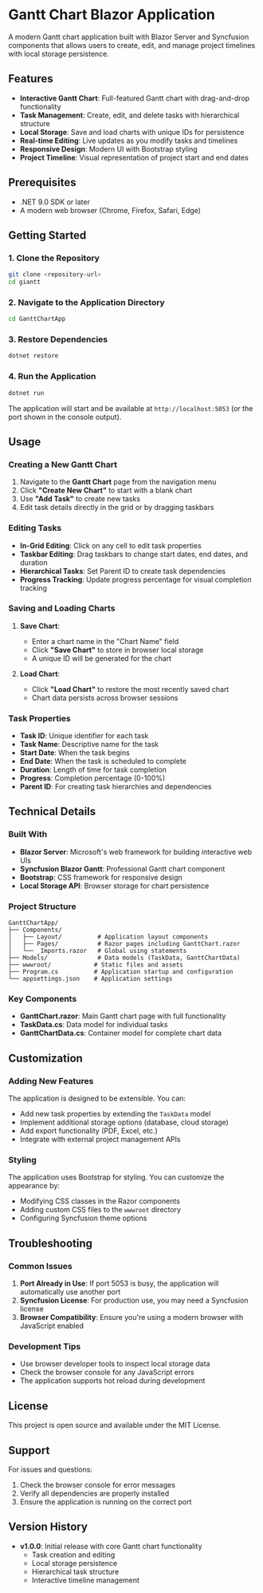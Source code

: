 # Gantt Chart Blazor Application

A modern Gantt chart application built with Blazor Server and Syncfusion components that allows users to create, edit, and manage project timelines with local storage persistence.

## Features

- **Interactive Gantt Chart**: Full-featured Gantt chart with drag-and-drop functionality
- **Task Management**: Create, edit, and delete tasks with hierarchical structure
- **Local Storage**: Save and load charts with unique IDs for persistence
- **Real-time Editing**: Live updates as you modify tasks and timelines
- **Responsive Design**: Modern UI with Bootstrap styling
- **Project Timeline**: Visual representation of project start and end dates

## Prerequisites

- .NET 9.0 SDK or later
- A modern web browser (Chrome, Firefox, Safari, Edge)

## Getting Started

### 1. Clone the Repository

```bash
git clone <repository-url>
cd giantt
```

### 2. Navigate to the Application Directory

```bash
cd GanttChartApp
```

### 3. Restore Dependencies

```bash
dotnet restore
```

### 4. Run the Application

```bash
dotnet run
```

The application will start and be available at `http://localhost:5053` (or the port shown in the console output).

## Usage

### Creating a New Gantt Chart

1. Navigate to the **Gantt Chart** page from the navigation menu
2. Click **"Create New Chart"** to start with a blank chart
3. Use **"Add Task"** to create new tasks
4. Edit task details directly in the grid or by dragging taskbars

### Editing Tasks

- **In-Grid Editing**: Click on any cell to edit task properties
- **Taskbar Editing**: Drag taskbars to change start dates, end dates, and duration
- **Hierarchical Tasks**: Set Parent ID to create task dependencies
- **Progress Tracking**: Update progress percentage for visual completion tracking

### Saving and Loading Charts

1. **Save Chart**: 
   - Enter a chart name in the "Chart Name" field
   - Click **"Save Chart"** to store in browser local storage
   - A unique ID will be generated for the chart

2. **Load Chart**:
   - Click **"Load Chart"** to restore the most recently saved chart
   - Chart data persists across browser sessions

### Task Properties

- **Task ID**: Unique identifier for each task
- **Task Name**: Descriptive name for the task
- **Start Date**: When the task begins
- **End Date**: When the task is scheduled to complete
- **Duration**: Length of time for task completion
- **Progress**: Completion percentage (0-100%)
- **Parent ID**: For creating task hierarchies and dependencies

## Technical Details

### Built With

- **Blazor Server**: Microsoft's web framework for building interactive web UIs
- **Syncfusion Blazor Gantt**: Professional Gantt chart component
- **Bootstrap**: CSS framework for responsive design
- **Local Storage API**: Browser storage for chart persistence

### Project Structure

```
GanttChartApp/
├── Components/
│   ├── Layout/          # Application layout components
│   ├── Pages/           # Razor pages including GanttChart.razor
│   └── _Imports.razor   # Global using statements
├── Models/              # Data models (TaskData, GanttChartData)
├── wwwroot/            # Static files and assets
├── Program.cs          # Application startup and configuration
└── appsettings.json    # Application settings
```

### Key Components

- **GanttChart.razor**: Main Gantt chart page with full functionality
- **TaskData.cs**: Data model for individual tasks
- **GanttChartData.cs**: Container model for complete chart data

## Customization

### Adding New Features

The application is designed to be extensible. You can:

- Add new task properties by extending the `TaskData` model
- Implement additional storage options (database, cloud storage)
- Add export functionality (PDF, Excel, etc.)
- Integrate with external project management APIs

### Styling

The application uses Bootstrap for styling. You can customize the appearance by:

- Modifying CSS classes in the Razor components
- Adding custom CSS files to the `wwwroot` directory
- Configuring Syncfusion theme options

## Troubleshooting

### Common Issues

1. **Port Already in Use**: If port 5053 is busy, the application will automatically use another port
2. **Syncfusion License**: For production use, you may need a Syncfusion license
3. **Browser Compatibility**: Ensure you're using a modern browser with JavaScript enabled

### Development Tips

- Use browser developer tools to inspect local storage data
- Check the browser console for any JavaScript errors
- The application supports hot reload during development

## License

This project is open source and available under the MIT License.

## Support

For issues and questions:
1. Check the browser console for error messages
2. Verify all dependencies are properly installed
3. Ensure the application is running on the correct port

## Version History

- **v1.0.0**: Initial release with core Gantt chart functionality
  - Task creation and editing
  - Local storage persistence
  - Hierarchical task structure
  - Interactive timeline management
